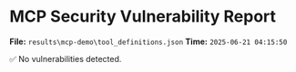 # MCP Security Vulnerability Report
**File:** `results\mcp-demo\tool_definitions.json`
**Time:** `2025-06-21 04:15:50`

✅ No vulnerabilities detected.